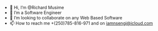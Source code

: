 - 👋 Hi, I’m @Richard Musime
- 👀 I’m a Software Engineer
- 💞️ I’m looking to collaborate on any Web Based Software
- 📫 How to reach me +(250)785-816-971 and on iamnsengi@icloud.com
  
<img src="https://komarev.com/ghpvc/?username=Richard&style=flat-square&color=blue" alt=""/>
